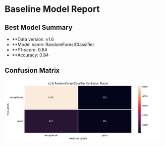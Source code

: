 # Baseline Model Report
## Best Model Summary
- **Data version: v1.6
- **Model name: RandomForestClassifier
- **F1-score: 0.84
- **Accuracy: 0.84
## Confusion Matrix
![Confusion Matrix](datav1.6_RandomForestClassifier_confusion_matrix.png)
